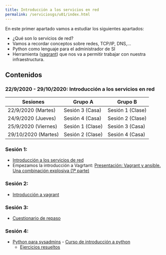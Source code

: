 ```yaml
---
title: Introducción a los servicios en red
permalink: /serviciosgs/u01/index.html
---
```


En este primer apartado vamos a estudiar los siguientes apartados:

* ¿Qué son lo servicios de red?
* Vamos a recordar conceptos sobre redes, TCP/IP, DNS,...
* Python como lenguaje para el administrador de SI
* Herramienta ([vagrant](https://www.vagrantup.com/)) que nos va a permitir trabajar con nuestra infraestructura.

## Contenidos

### 22/9/2020 - 29/10/2020: Introducción a los servicios en red

|Sesiones|**Grupo A**|**Grupo B**|
|--------|-----------|-----------|
|22/9/2020 (Martes)|Sesión 3 (Casa)|Sesión 1 (Clase)|
|24/9/2020 (Jueves)|Sesión 4 (Casa)|Sesión 2 (Clase)|
|25/9/2020 (Viernes)|Sesión 1 (Clase)|Sesión 3 (Casa)|
|29/10/2020 (Martes)|Sesión 2 (Clase)|Sesión 4 (Casa)|

### Sesión 1: 

* [Introducción a los servicios de red](presentacion.html)
* Empezamos la introducción a Vagrtant: [Presentación: Vagrant y ansible. Una combinación explosiva (1ª parte)](http://iesgn.github.io/cloud/curso/u2/presentacion_vagrant)

### Sesión 2:

* [Introducción a vagrant](vagrant.html)

### Sesión 3:

* [Cuestionario de repaso](repaso.html)

### Sesión 4:

* [Python para sysadmins](python.html) - [Curso de introducción a python](https://gitlab.com/josedom24/curso_programacion_python3)
    * [Ejercicios resueltos](https://github.com/josedom24/python_for_admin)

